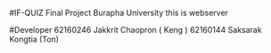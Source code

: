 #IF-QUIZ Final Project Burapha University
this is webserver 

#Developer
62160246 Jakkrit Chaopron ( Keng )
62160144 Saksarak Kongtia (Ton)

